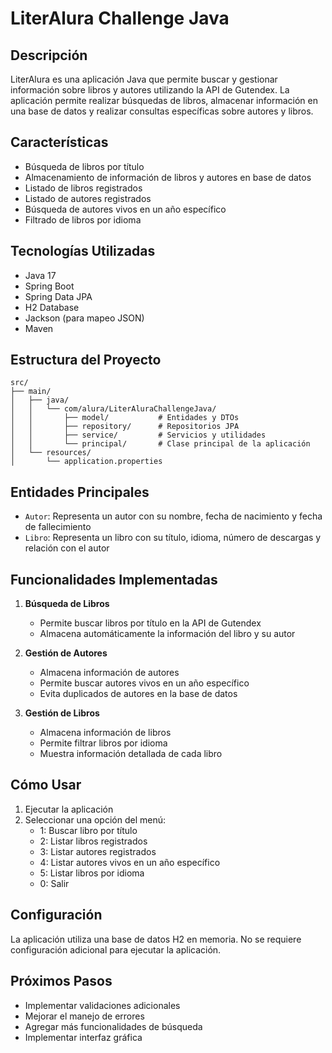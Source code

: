 # LiterAlura Challenge Java

## Descripción
LiterAlura es una aplicación Java que permite buscar y gestionar información sobre libros y autores utilizando la API de Gutendex. La aplicación permite realizar búsquedas de libros, almacenar información en una base de datos y realizar consultas específicas sobre autores y libros.

## Características
- Búsqueda de libros por título
- Almacenamiento de información de libros y autores en base de datos
- Listado de libros registrados
- Listado de autores registrados
- Búsqueda de autores vivos en un año específico
- Filtrado de libros por idioma

## Tecnologías Utilizadas
- Java 17
- Spring Boot
- Spring Data JPA
- H2 Database
- Jackson (para mapeo JSON)
- Maven

## Estructura del Proyecto
```
src/
├── main/
│   ├── java/
│   │   └── com/alura/LiterAluraChallengeJava/
│   │       ├── model/           # Entidades y DTOs
│   │       ├── repository/      # Repositorios JPA
│   │       ├── service/         # Servicios y utilidades
│   │       └── principal/       # Clase principal de la aplicación
│   └── resources/
│       └── application.properties
```

## Entidades Principales
- `Autor`: Representa un autor con su nombre, fecha de nacimiento y fecha de fallecimiento
- `Libro`: Representa un libro con su título, idioma, número de descargas y relación con el autor

## Funcionalidades Implementadas
1. **Búsqueda de Libros**
   - Permite buscar libros por título en la API de Gutendex
   - Almacena automáticamente la información del libro y su autor

2. **Gestión de Autores**
   - Almacena información de autores
   - Permite buscar autores vivos en un año específico
   - Evita duplicados de autores en la base de datos

3. **Gestión de Libros**
   - Almacena información de libros
   - Permite filtrar libros por idioma
   - Muestra información detallada de cada libro

## Cómo Usar
1. Ejecutar la aplicación
2. Seleccionar una opción del menú:
   - 1: Buscar libro por título
   - 2: Listar libros registrados
   - 3: Listar autores registrados
   - 4: Listar autores vivos en un año específico
   - 5: Listar libros por idioma
   - 0: Salir

## Configuración
La aplicación utiliza una base de datos H2 en memoria. No se requiere configuración adicional para ejecutar la aplicación.

## Próximos Pasos
- Implementar validaciones adicionales
- Mejorar el manejo de errores
- Agregar más funcionalidades de búsqueda
- Implementar interfaz gráfica 